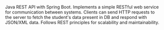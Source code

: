 Java REST API with Spring Boot. Implements a simple RESTful web service for communication between systems. Clients can send HTTP requests to the server to fetch the student's data present in DB and respond with JSON/XML data. Follows REST principles for scalability and maintainability.

